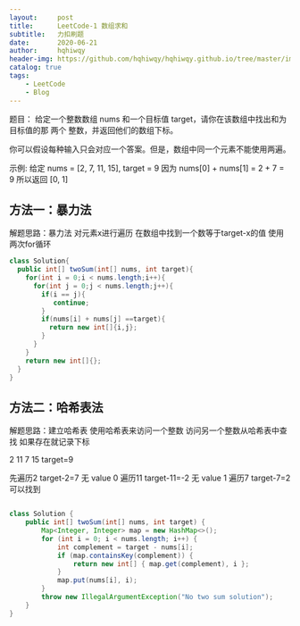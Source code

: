 ```yaml
---
layout:     post
title:      LeetCode-1 数组求和
subtitle:   力扣刷题
date:       2020-06-21
author:     hqhiwqy
header-img: https://github.com/hqhiwqy/hqhiwqy.github.io/tree/master/images/blog-bg-06.jpg
catalog: true
tags:
    - LeetCode
    - Blog
---
```


题目：
给定一个整数数组 nums 和一个目标值 target，请你在该数组中找出和为目标值的那 两个 整数，并返回他们的数组下标。

你可以假设每种输入只会对应一个答案。但是，数组中同一个元素不能使用两遍。

示例:
给定 nums = [2, 7, 11, 15], target = 9
因为 nums[0] + nums[1] = 2 + 7 = 9
所以返回 [0, 1]


方法一：暴力法
-----
解题思路：暴力法 对元素x进行遍历 在数组中找到一个数等于target-x的值  使用两次for循环

```Java
class Solution{
  public int[] twoSum(int[] nums, int target){
    for(int i = 0;i < nums.length;i++){
      for(int j = 0;j < nums.length;j++){
        if(i == j){
           continue;
        }
        if(nums[i] + nums[j] ==target){
          return new int[]{i,j};
        }
      }   
    }
    return new int[]{};
  }
}
```
方法二：哈希表法
----

解题思路：建立哈希表  使用哈希表来访问一个整数 访问另一个整数从哈希表中查找 如果存在就记录下标

2  11  7   15   target=9

先遍历2   target-2=7  无  value 0
遍历11    target-11=-2  无 value 1
遍历7     target-7=2  可以找到
         
```Java

class Solution {
    public int[] twoSum(int[] nums, int target) {
        Map<Integer, Integer> map = new HashMap<>();
        for (int i = 0; i < nums.length; i++) {
            int complement = target - nums[i];
            if (map.containsKey(complement)) {
                return new int[] { map.get(complement), i };
            }
            map.put(nums[i], i);
        }
        throw new IllegalArgumentException("No two sum solution");
    }
}
```
